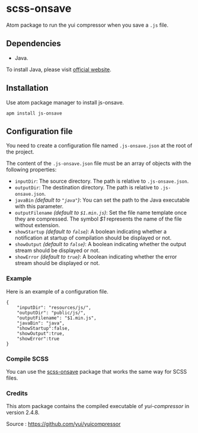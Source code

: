 # scss-onsave
Atom package to run the yui compressor when you save a `.js` file.

## Dependencies
* Java.

To install Java, please visit [official website](https://www.java.com/download/).

## Installation

Use atom package manager to install js-onsave.

`apm install js-onsave`

## Configuration file

You need to create a configuration file named `.js-onsave.json` at the root of the project.

The content of the `.js-onsave.json` file must be an array of objects with the following properties:

* `inputDir`: The source directory. The path is relative to `.js-onsave.json`.
* `outputDir`: The destination directory. The path is relative to `.js-onsave.json`.
* `javaBin` _(default to `"java"`)_: You can set the path to the Java executable with this parameter.
* `outputFilename` _(default to `$1.min.js`)_: Set the file name template once they are compressed. The symbol _$1_ represents the name of the file without extension.
* `showStartup` _(default to `false`)_: A boolean indicating whether a notification at startup of compilation should be displayed or not.
* `showOutput` _(default to `false`)_: A boolean indicating whether the output stream should be displayed or not.
* `showError` _(default to `true`)_: A boolean indicating whether the error stream should be displayed or not.

### Example ###

Here is an example of a configuration file.

```
{
	"inputDir": "resources/js/",
	"outputDir": "public/js/",
	"outputFilename": "$1.min.js",
	"javaBin": "java",
	"showStartup":false,
	"showOutput":true,
	"showError":true
}
```

### Compile SCSS ###

You can use the [scss-onsave](https://atom.io/packages/scss-onsave) package that works the same way for SCSS files.

### Credits ###

This atom package contains the compiled executable of _yui-compressor_ in version 2.4.8.

Source : https://github.com/yui/yuicompressor
